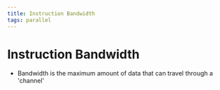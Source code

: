 ```yaml
---
title: Instruction Bandwidth
tags: parallel 
---
```


# Instruction Bandwidth
- Bandwidth is the maximum amount of data that can travel through a 'channel'






















































